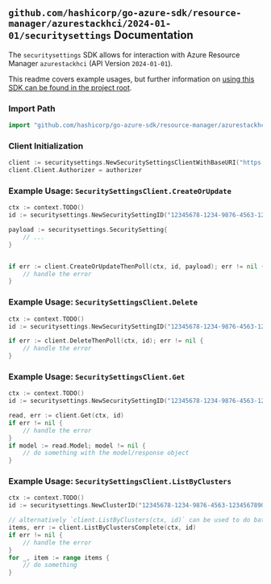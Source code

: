 
## `github.com/hashicorp/go-azure-sdk/resource-manager/azurestackhci/2024-01-01/securitysettings` Documentation

The `securitysettings` SDK allows for interaction with Azure Resource Manager `azurestackhci` (API Version `2024-01-01`).

This readme covers example usages, but further information on [using this SDK can be found in the project root](https://github.com/hashicorp/go-azure-sdk/tree/main/docs).

### Import Path

```go
import "github.com/hashicorp/go-azure-sdk/resource-manager/azurestackhci/2024-01-01/securitysettings"
```


### Client Initialization

```go
client := securitysettings.NewSecuritySettingsClientWithBaseURI("https://management.azure.com")
client.Client.Authorizer = authorizer
```


### Example Usage: `SecuritySettingsClient.CreateOrUpdate`

```go
ctx := context.TODO()
id := securitysettings.NewSecuritySettingID("12345678-1234-9876-4563-123456789012", "example-resource-group", "clusterName", "securitySettingName")

payload := securitysettings.SecuritySetting{
	// ...
}


if err := client.CreateOrUpdateThenPoll(ctx, id, payload); err != nil {
	// handle the error
}
```


### Example Usage: `SecuritySettingsClient.Delete`

```go
ctx := context.TODO()
id := securitysettings.NewSecuritySettingID("12345678-1234-9876-4563-123456789012", "example-resource-group", "clusterName", "securitySettingName")

if err := client.DeleteThenPoll(ctx, id); err != nil {
	// handle the error
}
```


### Example Usage: `SecuritySettingsClient.Get`

```go
ctx := context.TODO()
id := securitysettings.NewSecuritySettingID("12345678-1234-9876-4563-123456789012", "example-resource-group", "clusterName", "securitySettingName")

read, err := client.Get(ctx, id)
if err != nil {
	// handle the error
}
if model := read.Model; model != nil {
	// do something with the model/response object
}
```


### Example Usage: `SecuritySettingsClient.ListByClusters`

```go
ctx := context.TODO()
id := securitysettings.NewClusterID("12345678-1234-9876-4563-123456789012", "example-resource-group", "clusterName")

// alternatively `client.ListByClusters(ctx, id)` can be used to do batched pagination
items, err := client.ListByClustersComplete(ctx, id)
if err != nil {
	// handle the error
}
for _, item := range items {
	// do something
}
```
